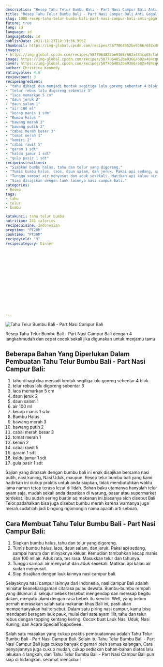 ```yaml
---
description: "Resep Tahu Telur Bumbu Bali - Part Nasi Campur Bali Anti Gagal"
title: "Resep Tahu Telur Bumbu Bali - Part Nasi Campur Bali Anti Gagal"
slug: 1008-resep-tahu-telur-bumbu-bali-part-nasi-campur-bali-anti-gagal
future: true
lang: id
language: id
languageCode: id
publishDate: 2021-11-27T10:11:36.956Z 
thumbnail: https://img-global.cpcdn.com/recipes/5877064852be9366/682x484cq65/tahu-telur-bumbu-bali-part-nasi-campur-bali-foto-resep-utama.webp
images:
- https://img-global.cpcdn.com/recipes/5877064852be9366/682x484cq65/tahu-telur-bumbu-bali-part-nasi-campur-bali-foto-resep-utama.webp
image: https://img-global.cpcdn.com/recipes/5877064852be9366/682x484cq65/tahu-telur-bumbu-bali-part-nasi-campur-bali-foto-resep-utama.webp
cover: https://img-global.cpcdn.com/recipes/5877064852be9366/682x484cq65/tahu-telur-bumbu-bali-part-nasi-campur-bali-foto-resep-utama.webp
author: Christine Kennedy
ratingvalue: 4.8
reviewcount: 3
recipeingredient:
- "tahu dibagi dua menjadi bentuk segitiga lalu goreng sebentar 4 blok"
- "telur rebus lalu digoreng sebentar 3"
- "laos memarkan 5 cm"
- "daun jeruk 2"
- "daun salam 1"
- "air 100 ml"
- "kecap manis 1 sdm"
- "Bumbu Halus "
- "bawang merah 3"
- "bawang putih 2"
- "cabai merah besar 3"
- "tomat merah 1"
- "kemiri 2"
- "cabai rawit 5"
- "garam 1 sdt"
- "kaldu jamur 1 sdt"
- "gula pasir 1 sdt"
recipeinstructions:
- "Siapkan bumbu halus, tahu dan telur yang digoreng."
- "Tumis bumbu halus, laos, daun salam, dan jeruk. Pakai api sedang, sampai harum dan minyaknya keluar. Kemudian tambahkan kecap manis dan 100 ml air. Aduk rata, tes rasa. Masukkan telur dan tahunya."
- "Tunggu sampai air menyusut dan aduk sesekali. Matikan api kalau air sudah menyusut."
- "Siap disajikan dengan lauk lainnya nasi campur bali."
categories:
- Resep
tags:
- tahu
- telur
- bumbu

katakunci: tahu telur bumbu 
nutrition: 241 calories
recipecuisine: Indonesian
preptime: "PT20M"
cooktime: "PT39M"
recipeyield: "3"
recipecategory: Dinner


     
    
    
    
    
    
    
    
    
    
    
      
    
---
```



![Tahu Telur Bumbu Bali - Part Nasi Campur Bali](https://img-global.cpcdn.com/recipes/5877064852be9366/682x484cq65/tahu-telur-bumbu-bali-part-nasi-campur-bali-foto-resep-utama.webp)

Resep Tahu Telur Bumbu Bali - Part Nasi Campur Bali    dengan 4 langkahmudah dan cepat cocok sekali jika digunakan untuk menjamu tamu

<!--inarticleads1-->

## Beberapa Bahan Yang Diperlukan Dalam Pembuatan Tahu Telur Bumbu Bali - Part Nasi Campur Bali:

1. tahu dibagi dua menjadi bentuk segitiga lalu goreng sebentar 4 blok
1. telur rebus lalu digoreng sebentar 3
1. laos memarkan 5 cm
1. daun jeruk 2
1. daun salam 1
1. air 100 ml
1. kecap manis 1 sdm
1. Bumbu Halus 
1. bawang merah 3
1. bawang putih 2
1. cabai merah besar 3
1. tomat merah 1
1. kemiri 2
1. cabai rawit 5
1. garam 1 sdt
1. kaldu jamur 1 sdt
1. gula pasir 1 sdt

Sajian yang dimasak dengan bumbu bali ini enak disajikan bersama nasi putih, nasi kuning, Nasi Uduk, maupun. Resep telur bumbu bali yang kami hadirkan ini cukup praktis untuk anda siapkan, tidak membutuhkan waktu lama namun tetap terasa lezat di lidah. Bahan baku utamanya hanyalah telur ayam saja, mudah sekali anda dapatkan di warung, pasar atau supermarket terdekat. Ibu sudah sering buatin aq makanan ini.biasanya sich disebut Bali Telor.padahalkan bisa juga disebut bumbu merah karena warnanya juga merah.sudahlah jadi bingung ngomongin nama.apalah arti sebuah. 

<!--inarticleads2-->

## Cara Membuat Tahu Telur Bumbu Bali - Part Nasi Campur Bali:

1. Siapkan bumbu halus, tahu dan telur yang digoreng.
1. Tumis bumbu halus, laos, daun salam, dan jeruk. Pakai api sedang, sampai harum dan minyaknya keluar. Kemudian tambahkan kecap manis dan 100 ml air. Aduk rata, tes rasa. Masukkan telur dan tahunya.
1. Tunggu sampai air menyusut dan aduk sesekali. Matikan api kalau air sudah menyusut.
1. Siap disajikan dengan lauk lainnya nasi campur bali.


Selayaknya nasi campur lainnya dari Indonesia, nasi campur Bali adalah miniatur keanekaragaman citarasa pulau dewata. Bumbu-bumbu rempah yang dilumuri di sekujur bebek tersebut mengendap dan meresap begitu dalam, menyatu alami dengan rasa bebek itu sendiri. Well, yang belum pernah merasakan salah satu makanan khas Bali ini, pasti akan mempertanyakan hal tersebut. Dalam satu piring nasi campur, kamu bisa mendapati beragam lauk pauk, mulai dari sate ayam lilit, tahu dan telur rebus dengan topping kentang kering. Cocok buat Lauk Nasi Uduk, Nasi Kuning, dan Acara SpecialПодробнее. 

Salah satu masakan yang cukup praktis pembuatannya adalah  Tahu Telur Bumbu Bali - Part Nasi Campur Bali. Selain itu  Tahu Telur Bumbu Bali - Part Nasi Campur Bali  juga cukup banyak digemari oleh semua kalangan, Cara penyajiannya juga cukup mudah, cukup sediakan bahan-bahan diatas lalu lakukan 4 langkah, dan  Tahu Telur Bumbu Bali - Part Nasi Campur Bali  pun siap di hidangkan. selamat mencoba !
